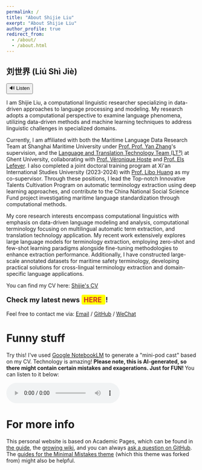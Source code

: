 ```yaml
---
permalink: /
title: "About Shijie Liu"
exerpt: "About Shijie Liu"
author_profile: true
redirect_from: 
  - /about/
  - /about.html
---
```




<h2>刘世界 (Liú Shì Jiè)</h2>
<button onclick="playAudio()">🔊 Listen</button>
<audio id="audio" src="../assets/NameAudio.m4a"></audio>
<script>
  function playAudio() {
    document.getElementById('audio').play();
  }
</script>

I am Shijie Liu, a computational linguistic researcher specializing in data-driven approaches to language processing and modeling. My research adopts a computational perspective to examine language phenomena, utilizing data-driven methods and machine learning techniques to address linguistic challenges in specialized domains.

Currently, I am affiliated with both the Maritime Language Data Research Team at Shanghai Maritime University under [Prof. Prof. Yan Zhang](https://cfl.shmtu.edu.cn/2020/1210/c6193a45901/page.htm)'s supervision, and the [Language and Translation Technology Team (LT³)](https://lt3.ugent.be/) at Ghent University, collaborating with [Prof. Véronique Hoste](https://lt3.ugent.be/people/veronique-hoste/) and [Prof. Els Lefever](https://lt3.ugent.be/people/els-lefever/). I also completed a joint doctoral training program at Xi'an International Studies University (2023-2024) with [Prof. Libo Huang](https://wyzx.xisu.edu.cn/info/1034/1534.htm) as my co-supervisor. Through these positions, I lead the Top-notch Innovative Talents Cultivation Program on automatic terminology extraction using deep learning approaches, and contribute to the China National Social Science Fund project investigating maritime language standardization through computational methods.

My core research interests encompass computational linguistics with emphasis on data-driven language modeling and analysis, computational terminology focusing on multilingual automatic term extraction, and translation technology application. My recent work extensively explores large language models for terminology extraction, employing zero-shot and few-shot learning paradigms alongside fine-tuning methodologies to enhance extraction performance. Additionally, I have constructed large-scale annotated datasets for maritime safety terminology, developing practical solutions for cross-lingual terminology extraction and domain-specific language applications.

You can find my CV here: [Shijie's CV](../assets/Shijie_Liu_CV.pdf)

<p style="font-size:1.3em; font-weight:bold;">
  Check my latest news 
  <a href="/news/" style="background:yellow; color:#d32f2f; padding:2px 6px; border-radius:4px; text-decoration:none;">
    HERE
  </a>
  !
</p>

Feel free to contact me via:
[Email](mailto:kongdelu2009@hotmail.com) / [GitHub](https://github.com/danielkong1996) / [WeChat](/assets/WechatImage.jpg)

Funny stuff
======
Try this! I've used [Google NotebookLM](https://notebooklm.google.com/) to generate a "mini-pod cast" based on my CV. Technology is 
amazing! <b> Please note, this is AI-generated, so there might contain certain mistakes and exagerations. Just for FUN! </b>
You can listen to it below:

<audio controls>
  <source src="../assets/Daniel Kong_ CV and Research.wav" type="audio/mpeg">
  Your browser does not support the audio element.
</audio>

For more info
======
This personal website is based on Academic Pages, which can be found in [the guide](https://academicpages.github.io/markdown/), the [growing wiki](https://github.com/academicpages/academicpages.github.io/wiki), and you can always [ask a question on GitHub](https://github.com/academicpages/academicpages.github.io/discussions). The [guides for the Minimal Mistakes theme](https://mmistakes.github.io/minimal-mistakes/docs/configuration/) (which this theme was forked from) might also be helpful.

